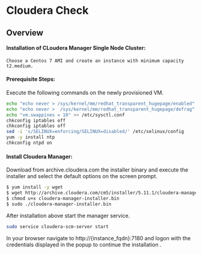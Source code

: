 # Cloudera Check


## Overview

#### Installation of CLoudera Manager Single Node Cluster:

    Choose a Centos 7 AMI and create an instance with minimum capacity t2.medium.

#### Prerequisite Steps:

Execute the following commands on the newly provisioned VM.

```bash
echo "echo never > /sys/kernel/mm/redhat_transparent_hugepage/enabled" >> /etc/rc.local
echo "echo never >  /sys/kernel/mm/redhat_transparent_hugepage/defrag" >> /etc/rc.local
echo "vm.swappines = 10" >> /etc/sysctl.conf
chkconfig iptables off
chkconfig iptables off
sed -i 's/SELINUX=enforcing/SELINUX=disabled/' /etc/selinux/config
yum -y install ntp
chkconfig ntpd on
```

#### Install Cloudera Manager:

Download from archive.cloudera.com the installer binary and execute the installer and select the default options on the screen prompt.

```bash
$ yum install -y wget
$ wget http://archive.cloudera.com/cm5/installer/5.11.1/cloudera-manager-installer.bin
$ chmod u+x cloudera-manager-installer.bin
$ sudo ./cloudera-manager-installer.bin
```

After installation above start the manager service.
```bash
sudo service cloudera-scm-server start
```

In your browser navigate to  http://{instance_fqdn}:7180 and logon with the credentials displayed in the popup to continue the installation . 



